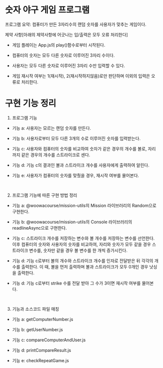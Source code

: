 
# 숫자 야구 게임 프로그램

프로그램 요약: 컴퓨터가 만든 3자리수의 랜덤 숫자를 사용자가 맞추는 게임이다.

  

제약 사항[아래의 제약사항에 어긋나는 입/출력은 모두 오류 처리한다]

* 게임 플레이는 App.js의 play()함수로부터 시작된다.

* 컴퓨터의 숫자는 모두 다른 숫자로 이루어진 3자리 수이다.

  

* 사용자는 모두 다른 숫자로 이루어진 3자리 수만 입력할 수 있다.

  

* 게임 재시작 여부는 1(재시작), 2(재시작하지않음)로만 판단하며 이외의 입력은 오류로 처리한다.

  
  

# 구현 기능 정리

  

1. 프로그램 기능

  

* 기능 a: 사용자는 모르는 랜덤 숫자를 만든다.

  

* 기능 b: 사용자로부터 모두 다른 3개의 수로 이루어진 숫자를 입력받는다.

  

* 기능 c: 사용자와 컴퓨터의 숫자를 비교하여 숫자가 같은 경우의 개수를 볼로, 자리까지 같은 경우의 개수를 스트라이크로 센다.

  

* 기능 d: 기능 c의 결과인 볼과 스트라이크 개수를 사용자에게 출력하여 알린다.

  

* 기능 e: 사용자가 컴퓨터의 숫자를 맞췄을 경우, 재시작 여부를 물어본다.

  

<br  />

  

2. 프로그램 기능에 따른 구현 방법 정리

  

* 기능 a: @woowacourse/mission-utils의 Mission 라이브러리의 Random으로 구현한다.

  

* 기능 b: @woowacourse/mission-utils의 Console 라이브러리의 readlineAsync으로 구현한다.

  

* 기능 c: 스트라이크 개수를 저장하는 변수와 볼 개수를 저장하는 변수를 선언한다. 이후 컴퓨터의 숫자와 사용자의 숫자를 비교하여, 자리와 숫자가 모두 같을 경우 스트라이크 변수를, 숫자만 같을 경우 볼 변수를 한 개씩 증가시킨다.

  

* 기능 d: 기능 c로부터 볼의 개수와 스트라이크 개수를 인자로 전달받은 뒤 각각의 개수를 출력한다. 이 때, 볼을 먼저 출력하며 볼과 스트라이크가 모두 0개인 경우 낫싱을 출력한다.

  

* 기능 d: 기능 c로부터 strike 수를 전달 받아 그 수가 3이면 재시작 여부를 물어본다.

  

<br  />

  

3. 기능과 소스코드 파일 매칭

  

* 기능 a: getComputerNumber.js

  

* 기능 b: getUserNumber.js

  

* 기능 c: compareComputerAndUser.js

  

* 기능 d: printCompareResult.js

  

* 기능 e: checkRepeatGame.js

  

<br  />

  

